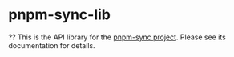 # pnpm-sync-lib

?? This is the API library for the [pnpm-sync project](https://www.npmjs.com/package/pnpm-sync).  Please see its documentation for details.
